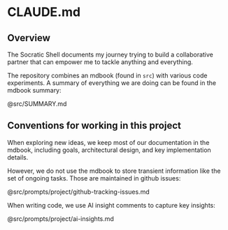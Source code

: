 # CLAUDE.md

## Overview

The Socratic Shell documents my journey trying to build a collaborative partner that can empower me to tackle anything and everything.

The repository combines an mdbook (found in `src`) with various code experiments. A summary of everything we are doing can be found in the mdbook summary:

@src/SUMMARY.md

## Conventions for working in this project

When exploring new ideas, we keep most of our documentation in the mdbook, including goals, architectural design, and key implementation details.

However, we do not use the mdbook to store transient information like the set of ongoing tasks. Those are maintained in github issues:

@src/prompts/project/github-tracking-issues.md

When writing code, we use AI insight comments to capture key insights:

@src/prompts/project/ai-insights.md
